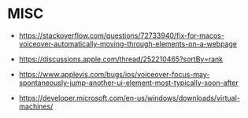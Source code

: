 MISC
=====

- https://stackoverflow.com/questions/72733940/fix-for-macos-voiceover-automatically-moving-through-elements-on-a-webpage
- https://discussions.apple.com/thread/252210465?sortBy=rank
- https://www.applevis.com/bugs/ios/voiceover-focus-may-spontaneously-jump-another-ui-element-most-typically-soon-after

- https://developer.microsoft.com/en-us/windows/downloads/virtual-machines/